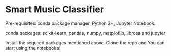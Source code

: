 # Smart Music Classifier

Pre-requisites:
conda package manager, Python 3+, Jupyter Notebook.

conda packages: 
scikit-learn, pandas, numpy, matplotlib, librosa and jupyter

Install the required packages mentioned above. Clone the repo and You can start using the notebooks!
